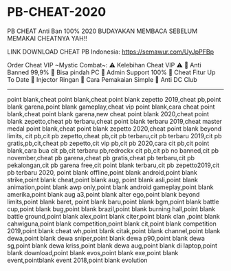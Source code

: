 # PB-CHEAT-2020
PB CHEAT Anti Ban 100% 2020
BUDAYAKAN MEMBACA SEBELUM MEMAKAI CHEATNYA YAH!!

LINK DOWNLOAD CHEAT
PB Indonesia:
https://semawur.com/UyJpPFBp

Order Cheat VIP ~Mystic Combat~:
⚠ Kelebihan Cheat VIP ⚠
🔰 Anti Banned 99,9%
🔰 Bisa pindah PC
🔰 Admin Support 100%
🔰 Cheat Fitur Up To Date
🔰 Injector Ringan
🔰 Cara Pemakaian Simple
🔰 Anti DC Club

_______________________________________________
point blank,cheat point blank,cheat point blank zepetto 2019,cheat pb,point blank garena,point blank gameplay,cheat vip point blank,cara cheat point blank,cheat point blank garena,new cheat point blank 2020,cheat point blank zepetto,cheat pb terbaru,cheat point blank terbaru 2019,cheat master medal point blank,cheat point blank zepetto 2020,cheat point blank beyond limits, cit pb,cit pb zepetto,cheat pb,cit pb terbaru,cit pb terbaru 2019,cit pb gratis,pb,cit,cheat pb zepetto,cit vip pb,cit pb 2020,cara cit pb,cit point blank,cara bua cit pb,cit terbaru pb,redrockx cit pb,cit pb no banned,cit pb november,cheat pb garena,cheat pb gratis,cheat pb terbaru,cit pb pekalongan,cit pb garena free,cit point blank terbaru,cit pb zepetto2019,cit pb terbaru 2020, point blank offline,point blank android,point blank strike,point blank cheat,point blank aug,
point blank asli,point blank animation,point blank awp only,point blank android gameplay,point blank amerika,point blank aug a3,point blank alter ego,point blank beyond limits,point blank baret,
point blank baru,point blank bgm,point blank battle cup,point blank bug,point blank brazil,point blank burning hall,point blank battle ground,point blank  alex,point blank citer,point blank clan ,point blank cahwiguna,point blank competition,point blank cit,point blank competition 2019,point blank cheat wh,point blank citak,point blank channel,point blank dewa,point blank dewa sniper,point blank dewa p90,point blank dewa sg,point blank dewa kriss,point blank dewa aug,point blank di laptop,point blank download,point blank evos,point blank exe,point blank event,pointblank event 2018,point blank evolution 

